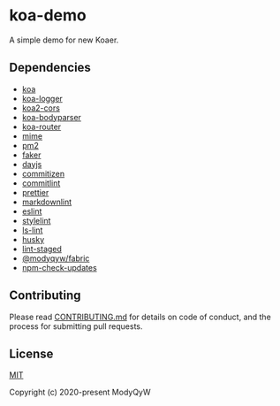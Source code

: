 # koa-demo

A simple demo for new Koaer.

## Dependencies

- [koa](https://koajs.com/)
- [koa-logger](https://github.com/koajs/logger#readme)
- [koa2-cors](https://github.com/zadzbw/koa2-cors#readme)
- [koa-bodyparser](https://github.com/koajs/bodyparser#readme)
- [koa-router](https://github.com/koajs/router#readme)
- [mime](https://github.com/broofa/mime#readme)
- [pm2](https://pm2.io/docs/plus/overview/)
- [faker](https://github.com/marak/Faker.js#readme)
- [dayjs](https://day.js.org/)
- [commitizen](http://commitizen.github.io/cz-cli/)
- [commitlint](https://commitlint.js.org/)
- [prettier](https://prettier.io/)
- [markdownlint](https://github.com/igorshubovych/markdownlint-cli#readme)
- [eslint](https://eslint.org/)
- [stylelint](https://stylelint.io/)
- [ls-lint](https://ls-lint.org/)
- [husky](https://github.com/typicode/husky#readme)
- [lint-staged](https://github.com/okonet/lint-staged#readme)
- [@modyqyw/fabric](https://github.com/ModyQyW/fabric#readme)
- [npm-check-updates](https://github.com/raineorshine/npm-check-updates#readme)

## Contributing

Please read [CONTRIBUTING.md](./CONTRIBUTING.md) for details on code of conduct, and the process for submitting pull requests.

## License

[MIT](./LICENSE)

Copyright (c) 2020-present ModyQyW

